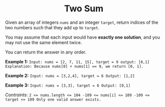 <h1 align="center">
  Two Sum
</h1>

Given an array of integers `nums` and an integer `target`, return indices of the two numbers such that they add up to `target`.

You may assume that each input would have **exactly one solution**, and you may not use the same element twice.

You can return the answer in any order.

**Example 1:**
`
Input: nums = [2, 7, 11, 15], target = 9
output: [0,1]
Explanation: Because nums[0] + nums[1] == 9, we return [0, 1].
`

**Example 2:**
`
Input: nums = [3,2,4], target = 6
Output: [1,2]
`

**Example 3:**
`
Input: nums = [3,3], target = 6
Output: [0,1]
`

*Contraints:*
`
2 <= nums.length <= 104
-109 <= nums[i] <= 109
-109 <= target <= 109
Only one valid answer exists.
`


